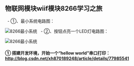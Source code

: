 ## 物联网模块wiif模块8266学习之旅
 
- ①、最小系统电路图：

![8266最小系统](http://h5xuhong.oss-cn-hongkong.aliyuncs.com/8266%E5%9B%BE%E7%89%87/%E6%9C%80%E5%B0%8F%E7%B3%BB%E7%BB%9F.png)
 
 - ②、按钮点亮一个LED灯电路图：
 
 ![8266最小系统](http://h5xuhong.oss-cn-hongkong.aliyuncs.com/8266%E5%9B%BE%E7%89%87/%E6%8C%89%E9%94%AE%E7%94%B5%E8%B7%AF%E5%9B%BE.png)
 
 
 
 #### ① 搭建开发环境，开始一个“hellow world”串口打印： http://blog.csdn.net/xh870189248/article/details/77985541
